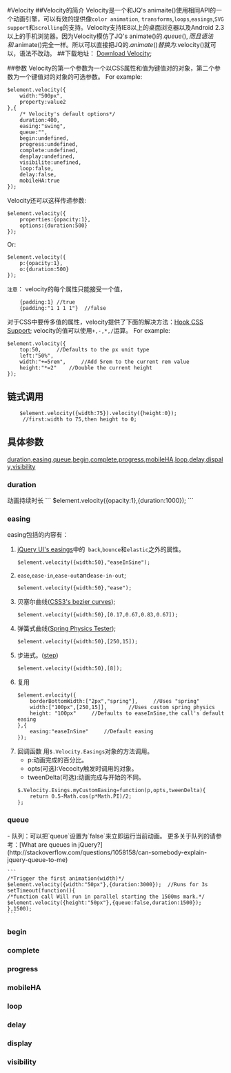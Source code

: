 #Velocity
##Velocity的简介
Velocity是一个和JQ's animaite()使用相同API的一个动画引擎，可以有效的提供像`color animation`, `transforms`,`loops`,`easings`,`SVG support`和`scrolling`的支持。Velocity支持IE8以上的桌面浏览器以及Android 2.3以上的手机浏览器。因为Velocity模仿了JQ's animate()的$.queue(),而且语法和$.animate()完全一样。所以可以直接把JQ的$.animate()替换为$.velocity()就可以，语法不改动。
##下载地址：
[Download Velocity](https://raw.githubusercontent.com/julianshapiro/velocity/master/velocity.min.js);

##参数
Velocity的第一个参数为一个以CSS属性和值为键值对的对象，第二个参数为一个键值对的对象的可选参数。
For example:
```
$element.velocity({
    width:"500px",
    property:value2
},{
    /* Velocity's default options*/
    duration:400,
    easing:"swing",
    queue:"",
    begin:undefined,
    progress:undefined,
    complete:undefined,
    desplay:undefined,
    visibilite:unefined,
    loop:false,
    delay:false,
    mobileHA:true
});
```
Velocity还可以这样传递参数:
```
$element.velocity({
    properties:{opacity:1},
    options:{duration:500}
});
```
Or:
```
$element.velocity({
    p:{opacity:1},
    o:{duration:500}
});
```
`注意`：
velocity的每个属性只能接受一个值，
```
    {padding:1} //true
    {padding:"1 1 1 1"}  //false
```
对于CSS中要传多值的属性，velocity提供了下面的解决方法：[Hook CSS Support](http://velocityjs.org/#cssSupport "Hook CSS Support");
velocity的值可以使用`+,-,*,/`运算。
For example:
```
$element.volocity({
    top:50,     //Defaults to the px unit type
    left:"50%",
    width:"+=5rem",     //Add 5rem to the current rem value
    height:"*=2"    //Double the current height
});
```
## 链式调用
```
    $element.velocity({width:75}).velocity({height:0});
     //first:width to 75,then height to 0;
```

## 具体参数
[duration](#duration),[easing](#easing),[queue](#queue),[begin](#begin),[complete](#complete),[progress](#progress),[mobileHA](#mobileHA),[loop](#loop),[delay](#delay),[dispaly](#dispaly),[visibility](#visibility)
<h3 id="duration">duration</h3>
动画持续时长
```
$element.velocity({opacity:1},{duration:1000});
```
<h3 id="easing">easing</h3>
easing包括的内容有：

1. [ jQuery UI's easings](http://easings.net/zh-cn)中的` back`,`bounce`和`elastic`之外的属性。
    ```
    $element.velocity({width:50},"easeInSine");
    ```
2. `ease`,`ease-in`,`ease-out`and`ease-in-out`;
    ```
    $element.velocity({width:50},"ease");
    ```
3. 贝塞尔曲线([CSS3's bezier curves](http://cubic-bezier.com/));
    ```
    $element.velocity({width:50},[0.17,0.67,0.83,0.67]);
    ```
4. 弹簧式曲线([Spring Physics Tester](http://codepen.io/julianshapiro/pen/hyeDg));
    ```
    $element.velocity({width:50},[250,15]);
    ```
5. 步进式。([step](http://codepen.io/julianshapiro/pen/ylvuh))
    ```
    $element.velocity({width:50},[8]);
    ```
6. 复用
    ```
    $element.evlocity({
        borderBottomWidth:["2px","spring"],     //Uses "spring"
        width:["100px",[250,15]],       //Uses custom spring physics
        height: "100px"     //Defaults to easeInSine,the call's default easing
    },{
        easing:"easeInSine"     //Default easing
    });
    ```
7. 回调函数
    用`$.Velocity.Easings`对象的方法调用。
    + p:动画完成的百分比。
    + opts(可选):Vecocity触发时调用的对象。
    + tweenDelta(可选):动画完成与开始的不同。
    ```
    $.Velocity.Esings.myCustomEasing=function(p,opts,tweenDelta){
        return 0.5-Math.cos(p*Math.PI)/2;
    };
    ```
<h3 id="queue">queue</h3>
    - 队列：可以把`queue`设置为`false`来立即运行当前动画。
    更多关于队列的请参考：[What are queues in jQuery?](http://stackoverflow.com/questions/1058158/can-somebody-explain-jquery-queue-to-me)
    
    ```
    /*Trigger the first animation(width)*/
    $element.velocity({width:"50px"},{duration:3000});  //Runs for 3s
    setTimeout(function(){
    /*function call Will run in parallel starting the 1500ms mark.*/
    $element.velocity({height:"50px"},{queue:false,duration:1500});
    },1500);
    ```

<h3 id="begin">begin</h3>
<h3 id="complete">complete</h3>
<h3 id="progress">progress</h3>
<h3 id="mobileHA">mobileHA</h3>
<h3 id="loop">loop</h3>
<h3 id="delay">delay</h3>
<h3 id="display">display</h3>
<h3 id="visibility">visibility</h3>



